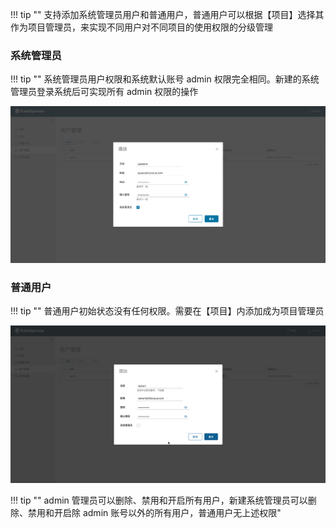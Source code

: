 
!!! tip ""
    支持添加系统管理员用户和普通用户，普通用户可以根据【项目】选择其作为项目管理员，来实现不同用户对不同项目的使用权限的分级管理

### 系统管理员

!!! tip ""
    系统管理员用户权限和系统默认账号 admin 权限完全相同。新建的系统管理员登录系统后可实现所有 admin 权限的操作

![user-1](../img/user_manual/user_management/user-1.png)

### 普通用户

!!! tip ""
    普通用户初始状态没有任何权限。需要在【项目】内添加成为项目管理员

![user-2](../img/user_manual/user_management/user-2.png)

!!! tip ""
    admin 管理员可以删除、禁用和开启所有用户，新建系统管理员可以删除、禁用和开启除 admin 账号以外的所有用户，普通用户无上述权限"
